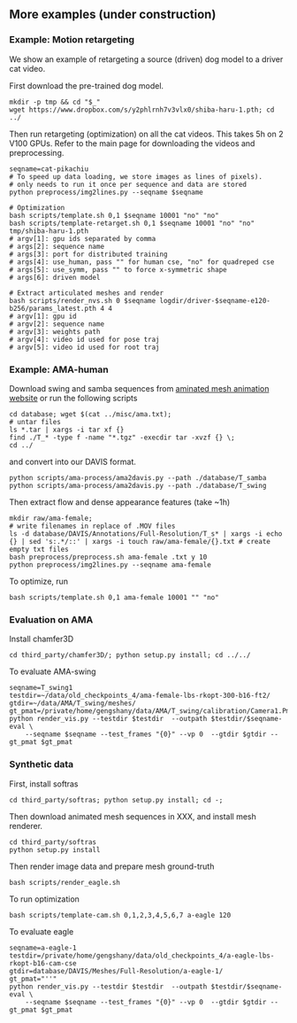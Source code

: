 ## More examples  (under construction)

### Example: Motion retargeting
We show an example of retargeting a source (driven) dog model to a driver cat video.

First download the pre-trained dog model.
```
mkdir -p tmp && cd "$_"
wget https://www.dropbox.com/s/y2phlrnh7v3vlx0/shiba-haru-1.pth; cd ../
```

Then run retargeting (optimization) on all the cat videos. This takes 5h on 2 V100 GPUs.
Refer to the main page for downloading the videos and preprocessing.
```
seqname=cat-pikachiu
# To speed up data loading, we store images as lines of pixels). 
# only needs to run it once per sequence and data are stored
python preprocess/img2lines.py --seqname $seqname

# Optimization
bash scripts/template.sh 0,1 $seqname 10001 "no" "no"
bash scripts/template-retarget.sh 0,1 $seqname 10001 "no" "no" tmp/shiba-haru-1.pth
# argv[1]: gpu ids separated by comma 
# args[2]: sequence name
# args[3]: port for distributed training
# args[4]: use_human, pass "" for human cse, "no" for quadreped cse
# args[5]: use_symm, pass "" to force x-symmetric shape
# args[6]: driven model

# Extract articulated meshes and render
bash scripts/render_nvs.sh 0 $seqname logdir/driver-$seqname-e120-b256/params_latest.pth 4 4
# argv[1]: gpu id
# argv[2]: sequence name
# argv[3]: weights path
# argv[4]: video id used for pose traj
# argv[5]: video id used for root traj
```
</details>

### Example: AMA-human
Download swing and samba sequences from [aminated mesh animation website](https://people.csail.mit.edu/drdaniel/mesh_animation/) or 
run the following scripts
```
cd database; wget $(cat ../misc/ama.txt);
# untar files
ls *.tar | xargs -i tar xf {}
find ./T_* -type f -name "*.tgz" -execdir tar -xvzf {} \;
cd ../
```
and convert into our DAVIS format.
```
python scripts/ama-process/ama2davis.py --path ./database/T_samba
python scripts/ama-process/ama2davis.py --path ./database/T_swing
```
Then extract flow and dense appearance features (take ~1h)
```
mkdir raw/ama-female;
# write filenames in replace of .MOV files
ls -d database/DAVIS/Annotations/Full-Resolution/T_s* | xargs -i echo {} | sed 's:.*/::' | xargs -i touch raw/ama-female/{}.txt # create empty txt files
bash preprocess/preprocess.sh ama-female .txt y 10
python preprocess/img2lines.py --seqname ama-female
```
To optimize, run 
```
bash scripts/template.sh 0,1 ama-female 10001 "" "no"
```

### Evaluation on AMA
Install chamfer3D
```
cd third_party/chamfer3D/; python setup.py install; cd ../../
```
To evaluate AMA-swing
```
seqname=T_swing1
testdir=~/data/old_checkpoints_4/ama-female-lbs-rkopt-300-b16-ft2/
gtdir=~/data/AMA/T_swing/meshes/
gt_pmat=/private/home/gengshany/data/AMA/T_swing/calibration/Camera1.Pmat.cal
python render_vis.py --testdir $testdir  --outpath $testdir/$seqname-eval \
    --seqname $seqname --test_frames "{0}" --vp 0  --gtdir $gtdir --gt_pmat $gt_pmat
```


### Synthetic data
First, install softras
```
cd third_party/softras; python setup.py install; cd -;
```
Then download animated mesh sequences in XXX, and install mesh renderer.
```
cd third_party/softras
python setup.py install
```
Then render image data and prepare mesh ground-truth
```
bash scripts/render_eagle.sh
``` 

To run optimization
```
bash scripts/template-cam.sh 0,1,2,3,4,5,6,7 a-eagle 120
```


To evaluate eagle
```
seqname=a-eagle-1
testdir=/private/home/gengshany/data/old_checkpoints_4/a-eagle-lbs-rkopt-b16-cam-cse
gtdir=database/DAVIS/Meshes/Full-Resolution/a-eagle-1/
gt_pmat="''"
python render_vis.py --testdir $testdir  --outpath $testdir/$seqname-eval \
    --seqname $seqname --test_frames "{0}" --vp 0  --gtdir $gtdir --gt_pmat $gt_pmat
```
